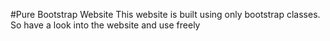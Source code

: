 #Pure Bootstrap Website
This website is built using only bootstrap classes. So have a look into the website and use freely